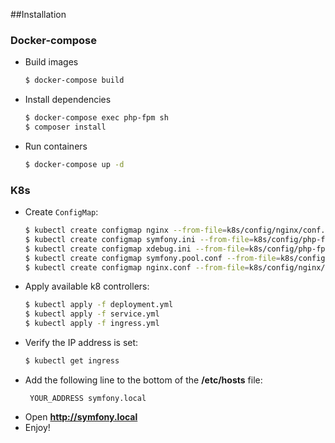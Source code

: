 ##Installation

### Docker-compose
* Build images 
    ```bash
    $ docker-compose build
    ```
* Install dependencies
    ```bash
    $ docker-compose exec php-fpm sh
    $ composer install
    ```
* Run containers
    ```bash
    $ docker-compose up -d
    ```

### K8s
* Create `ConfigMap`:
    ```bash
    $ kubectl create configmap nginx --from-file=k8s/config/nginx/conf.d
    $ kubectl create configmap symfony.ini --from-file=k8s/config/php-fpm/conf.d/symfony.ini
    $ kubectl create configmap xdebug.ini --from-file=k8s/config/php-fpm/conf.d/xdebug.ini
    $ kubectl create configmap symfony.pool.conf --from-file=k8s/config/php-fpm/php-fpm.d/symfony.pool.conf
    $ kubectl create configmap nginx.conf --from-file=k8s/config/nginx/nginx.conf
    ```
* Apply available k8 controllers:
    ```bash
    $ kubectl apply -f deployment.yml
    $ kubectl apply -f service.yml
    $ kubectl apply -f ingress.yml
    ```
* Verify the IP address is set:
    ```bash
    $ kubectl get ingress
    ```
* Add the following line to the bottom of the **/etc/hosts** file:
    ```text
     YOUR_ADDRESS symfony.local
    ```
* Open  **http://symfony.local**
* Enjoy!
